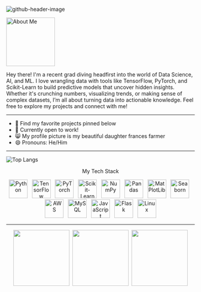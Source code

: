 ![github-header-image](https://github.com/user-attachments/assets/ba0e05be-e833-49d7-ad68-3aafc98e37e7)

<!--
- 🔭 I’m currently working on ...
- 🌱 I’m currently learning ...
- 👯 I’m looking to collaborate on ...
- 🤔 I’m looking for help with ...
- 💬 Ask me about ...
- 📫 How to reach me: ...
- 😄 Pronouns: ...
- ⚡ Fun fact: ...
-->

<img src="https://github.com/user-attachments/assets/1a1f81b7-2c78-495f-ab9e-0298b85621c6" width="130" alt="About Me">

<p>Hey there! I'm a recent grad diving headfirst into the world of Data Science, AI, and ML. I love wrangling data with tools like TensorFlow, PyTorch, and Scikit-Learn to build predictive models that uncover hidden insights. Whether it's crunching numbers, visualizing trends, or making sense of complex datasets, I’m all about turning data into actionable knowledge. Feel free to explore my projects and connect with me!</p>

---

- 🔭 Find my favorite projects pinned below
- 💬 Currently open to work!
- 😸 My profile picture is my beautiful daughter frances farmer
- 😄 Pronouns: He/Him

---

<a href="https://github.com/RobCaamano"><img src="https://github-readme-stats.vercel.app/api/top-langs/?username=robcaamano&exclude_repo=MLP-vs-CNN-Federal-Reserve-Economic-Data,ResNet50-CNN-Visualization-and-Transfer-Learning&title_color=FFFFFF&bg_color=259890&text_color=FFFFFF&hide_border=true" align="left" alt="Top Langs"></a>

<br>

<p align="center" style=font-size:"100">My Tech Stack</p>
<div align="center">
  <a href="https://www.python.org/" target="_blank"><img src="https://github.com/user-attachments/assets/2096e5df-b035-441a-b1ff-9836a1e3df28" width="50" alt="Python"></a>&nbsp;&nbsp;
  <a href="https://www.tensorflow.org/" target="_blank"><img src="https://github.com/user-attachments/assets/345e16f2-fa50-4ab4-bcfc-76c5109df250" width="50" alt="TensorFlow"></a>&nbsp;&nbsp;
  <a href="https://pytorch.org/" target="_blank"><img src="https://github.com/user-attachments/assets/245f6dcd-0435-4845-abeb-e8ef4ff60580" width="50" alt="PyTorch"></a>&nbsp;&nbsp;
  <a href="https://scikit-learn.org/" target="_blank"><img src="https://github.com/user-attachments/assets/16c6ac2b-6347-47e7-b94d-b6a55853cd2c" width="50" alt="Scikit-Learn"></a>&nbsp;&nbsp;
  <a href="https://numpy.org/" target="_blank"><img src="https://github.com/user-attachments/assets/05ed153b-c88e-466d-ad0d-8c29ece0ab70" width="50" alt="NumPy"></a>&nbsp;&nbsp;
  <a href="https://pandas.pydata.org/" target="_blank"><img src="https://github.com/user-attachments/assets/161cda3a-8947-496d-92ae-05946eb25a23" width="50" alt="Pandas"></a>&nbsp;&nbsp;
  <a href="https://matplotlib.org/" target="_blank"><img src="https://github.com/user-attachments/assets/2f534ac7-80c2-45ad-9e9e-1cf39511ec71" width="50" alt="MatPlotLib"></a>&nbsp;&nbsp;
  <a href="https://seaborn.pydata.org/" target="_blank"><img src="https://github.com/user-attachments/assets/978c83f4-e555-42ce-9beb-38541f427ab9" width="50" alt="Seaborn"></a>&nbsp;&nbsp;
</div>

<div align="center">
  <a href="https://aws.amazon.com/" target="_blank"><img src="https://github.com/user-attachments/assets/3488311c-36ef-4ba8-a2d0-1b1da79f7458" width="50" alt="AWS"></a>&nbsp;&nbsp;
  <a href="https://www.mysql.com/" target="_blank"><img src="https://github.com/user-attachments/assets/72b674ae-7b36-4e3b-a39f-e5662293c974" width="50" alt="MySQL"></a>&nbsp;&nbsp;
  <a href="https://www.javascript.com/" target="_blank"><img src="https://github.com/user-attachments/assets/414c4b10-6a67-4a9e-a39b-bd23f193b81e" width="50" alt="JavaScript"></a>&nbsp;&nbsp;
  <a href="https://flask.palletsprojects.com/" target="_blank"><img src="https://github.com/user-attachments/assets/b08a21ab-2611-446e-b3ea-69adef88a437" width="50" alt="Flask"></a>&nbsp;&nbsp;
  <a href="https://www.linux.org/" target="_blank"><img src="https://github.com/user-attachments/assets/e4711af9-bb0c-49e5-aaee-8547e0770a4f" width="50" alt="Linux"></a>
</div>

---

<div align="center">
  <a href="https://www.linkedin.com/in/robcaamano/"><img src="https://github.com/user-attachments/assets/a186c770-eba1-4c6c-bc20-9c81401e47aa" width="150"></a>&nbsp;&nbsp;<a href="mailto:caamanor@gmail.com"><img src="https://github.com/user-attachments/assets/03e1e726-2e86-409a-b402-9e0fdf21d994" width="150"></a>&nbsp;&nbsp;<a href="https://github.com/user-attachments/files/16488801/Roberto.Caamano.Resume.pdf"><img src="https://github.com/user-attachments/assets/65ac5120-0d01-4781-8fee-3297913ee7a3" width="150"></a>
</div>
